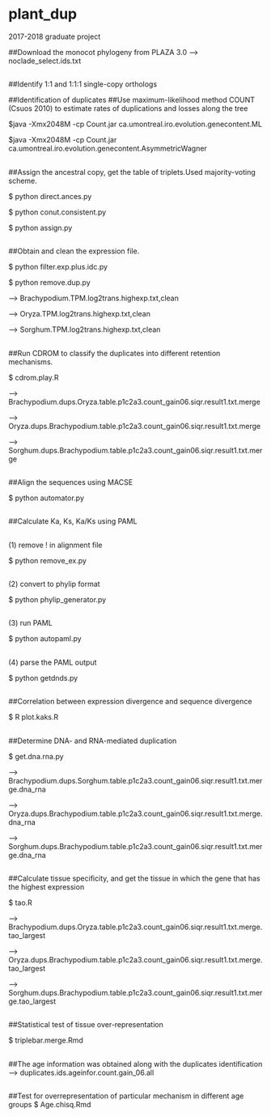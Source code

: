 # plant_dup
2017-2018 graduate project

##Download the monocot phylogeny from PLAZA 3.0
--> noclade_select.ids.txt
##
##
##Identify 1:1 and 1:1:1 single-copy orthologs

##Identification of duplicates
##Use maximum-likelihood method COUNT (Csuos 2010) to estimate rates of duplications and losses along the tree

$java -Xmx2048M -cp Count.jar ca.umontreal.iro.evolution.genecontent.ML 

$java -Xmx2048M -cp Count.jar ca.umontreal.iro.evolution.genecontent.AsymmetricWagner
##
##
##Assign the ancestral copy, get the table of triplets.Used majority-voting scheme.

$ python direct.ances.py

$ python conut.consistent.py

$ python assign.py
##
##
##Obtain and clean the expression file.

$ python filter.exp.plus.idc.py

$ python remove.dup.py

--> Brachypodium.TPM.log2trans.highexp.txt,clean

--> Oryza.TPM.log2trans.highexp.txt,clean

--> Sorghum.TPM.log2trans.highexp.txt,clean
##
##
##Run CDROM to classify the duplicates into different retention mechanisms.

$ cdrom.play.R

--> Brachypodium.dups.Oryza.table.p1c2a3.count_gain06.siqr.result1.txt.merge

--> Oryza.dups.Brachypodium.table.p1c2a3.count_gain06.siqr.result1.txt.merge

--> Sorghum.dups.Brachypodium.table.p1c2a3.count_gain06.siqr.result1.txt.merge
##
##
##Align the sequences using MACSE

$ python automator.py
##
##
##Calculate Ka, Ks, Ka/Ks using PAML
##
(1) remove ! in alignment file

$ python remove_ex.py
##
(2) convert to phylip format

$ python phylip_generator.py
##
(3) run PAML

$ python autopaml.py
##
(4) parse the PAML output

$ python getdnds.py
##
##
##Correlation between expression divergence and sequence divergence

$ R plot.kaks.R
##
##
##Determine DNA- and RNA-mediated duplication

$ get.dna.rna.py

--> Brachypodium.dups.Sorghum.table.p1c2a3.count_gain06.siqr.result1.txt.merge.dna_rna

--> Oryza.dups.Brachypodium.table.p1c2a3.count_gain06.siqr.result1.txt.merge.dna_rna

--> Sorghum.dups.Brachypodium.table.p1c2a3.count_gain06.siqr.result1.txt.merge.dna_rna
##
##
##Calculate tissue specificity, and get the tissue in which the gene that has the highest expression 

$ tao.R

--> Brachypodium.dups.Oryza.table.p1c2a3.count_gain06.siqr.result1.txt.merge.tao_largest

--> Oryza.dups.Brachypodium.table.p1c2a3.count_gain06.siqr.result1.txt.merge.tao_largest

--> Sorghum.dups.Brachypodium.table.p1c2a3.count_gain06.siqr.result1.txt.merge.tao_largest
##
##
##Statistical test of tissue over-representation

$ triplebar.merge.Rmd
##
##The age information was obtained along with the duplicates identification
--> duplicates.ids.ageinfor.count.gain_06.all
##
##Test for overrepresentation of particular mechanism in different age groups
$ Age.chisq.Rmd








